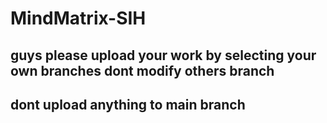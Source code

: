 # MindMatrix-SIH
## guys please upload your work by selecting your own branches dont modify others branch
## dont upload anything to main branch
